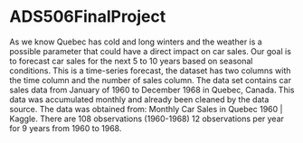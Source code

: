 # ADS506FinalProject
As we know Quebec has cold and long winters and the weather is a possible parameter that could have a direct impact on car sales.
Our goal is to forecast car sales for the next 5 to 10 years based on seasonal conditions.
This is a time-series forecast, the dataset has two columns with the time column and the number of sales column. The data set contains car sales data from January of 1960 to December 1968 in Quebec, Canada. This data was accumulated monthly and already been cleaned by the data source. The data was obtained from: Monthly Car Sales in Quebec 1960 | Kaggle. There are 108 observations (1960-1968) 12 observations per year for 9 years from 1960 to 1968.
